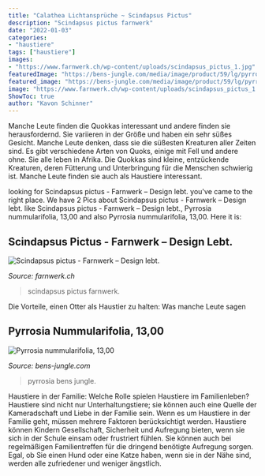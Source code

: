 ```yaml
---
title: "Calathea Lichtansprüche ~ Scindapsus Pictus"
description: "Scindapsus pictus farnwerk"
date: "2022-01-03"
categories:
- "haustiere"
tags: ["haustiere"]
images:
- "https://www.farnwerk.ch/wp-content/uploads/scindapsus_pictus_1.jpg"
featuredImage: "https://bens-jungle.com/media/image/product/59/lg/pyrrosia-nummularifolia.jpg"
featured_image: "https://bens-jungle.com/media/image/product/59/lg/pyrrosia-nummularifolia.jpg"
image: "https://www.farnwerk.ch/wp-content/uploads/scindapsus_pictus_1.jpg"
ShowToc: true
author: "Kavon Schinner"
---
```



Manche Leute finden die Quokkas interessant und andere finden sie herausfordernd. Sie variieren in der Größe und haben ein sehr süßes Gesicht. Manche Leute denken, dass sie die süßesten Kreaturen aller Zeiten sind. Es gibt verschiedene Arten von Quoks, einige mit Fell und andere ohne. Sie alle leben in Afrika.
Die Quokkas sind kleine, entzückende Kreaturen, deren Fütterung und Unterbringung für die Menschen schwierig ist. Manche Leute finden sie auch als Haustiere interessant.

	

		
looking for Scindapsus pictus - Farnwerk – Design lebt. you've came to the right place. We have 2 Pics about Scindapsus pictus - Farnwerk – Design lebt. like Scindapsus pictus - Farnwerk – Design lebt., Pyrrosia nummularifolia, 13,00 and also Pyrrosia nummularifolia, 13,00. Here it is:
		
    
## Scindapsus Pictus - Farnwerk – Design Lebt.

<img loading=lazy src="https://www.farnwerk.ch/wp-content/uploads/scindapsus_pictus_1.jpg" onerror="this.onerror=null;this.src='https://tse1.mm.bing.net/th?id=OIP.kLWRzh2XRIHc1nvqjFei5AHaJM&amp;pid=15.1';" alt="Scindapsus pictus - Farnwerk – Design lebt.">

_Source: farnwerk.ch_

>scindapsus pictus farnwerk. 

	

Die Vorteile, einen Otter als Haustier zu halten: Was manche Leute sagen

    
## Pyrrosia Nummularifolia, 13,00

<img loading=lazy src="https://bens-jungle.com/media/image/product/59/lg/pyrrosia-nummularifolia.jpg" onerror="this.onerror=null;this.src='https://tse3.mm.bing.net/th?id=OIP.fHvws-QPKqAAnRPmCBqISAHaFj&amp;pid=15.1';" alt="Pyrrosia nummularifolia, 13,00">

_Source: bens-jungle.com_

>pyrrosia bens jungle. 

	

Haustiere in der Familie: Welche Rolle spielen Haustiere im Familienleben?
Haustiere sind nicht nur Unterhaltungstiere; sie können auch eine Quelle der Kameradschaft und Liebe in der Familie sein. Wenn es um Haustiere in der Familie geht, müssen mehrere Faktoren berücksichtigt werden. Haustiere können Kindern Gesellschaft, Sicherheit und Aufregung bieten, wenn sie sich in der Schule einsam oder frustriert fühlen. Sie können auch bei regelmäßigen Familientreffen für die dringend benötigte Aufregung sorgen. Egal, ob Sie einen Hund oder eine Katze haben, wenn sie in der Nähe sind, werden alle zufriedener und weniger ängstlich.

